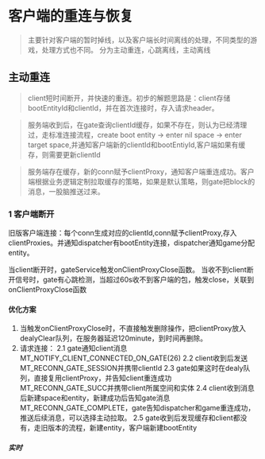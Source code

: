 # 客户端的重连与恢复

>主要针对客户端的暂时掉线，以及客户端长时间离线的处理，不同类型的游戏，处理方式也不同。
分为主动重连，心跳离线，主动离线

## 主动重连

>client短时间断开，并快速的重连。初步的解题思路是：client存储bootEntityId和clientId，并在首次连接时，存入请求header。

>服务端收到后，在gate查询clientId缓存，如果不存在，则认为已经清理过，走标准连接流程，create boot entity -> enter nil space -> enter target space,并通知客户端新的clientId和bootEntiyId,客户端如果有缓存，则需要更新clientId 

> 服务端存在缓存，新的conn赋予clientProxy，通知客户端重连成功。客户端根据业务逻辑定制拉取缓存的策略，如果是默认策略，则gate把block的消息，一股脑推送过来。



### 1 客户端断开

旧版客户端连接：每个conn生成对应的clientId,conn赋予clientProxy,存入clientProxies。并通知dispatcher有bootEntity连接，dispatcher通知game分配entity。

当client断开时，gateService触发onClientProxyClose函数。
当收不到client断开信号时，gate有心跳检测，当超过60s收不到客户端的包，触发close，关联到onClientProxyClose函数

#### 优化方案

1. 当触发onClientProxyClose时，不直接触发删除操作，把clientProxy放入dealyClear队列，在服务器延迟120minute，到时间再删除。
2. 请求连接：
2.1  gate通知client消息MT_NOTIFY_CLIENT_CONNECTED_ON_GATE(26)
2.2  client收到后发送MT_RECONN_GATE_SESSION并携带clientId
2.3  gate如果这时在dealy队列，直接复用clientProxy，并告知client重连成功MT_RECONN_GATE_SUCC并携带client所属空间和实体
2.4  client收到消息后新建space和entity，新建成功后告知gate消息MT_RECONN_GATE_COMPLETE，gate告知dispatcher和game重连成功，推送后续消息，可以选择主动拉取。
2.5  gate收到后发现缓存和client都没有，走旧版本的流程，新建entity，客户端新建bootEntity


##### 实时

